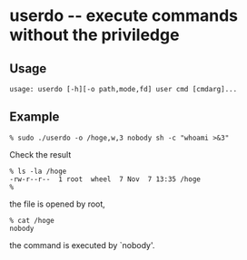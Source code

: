 userdo -- execute commands without the priviledge
=================================================

Usage
-----

    usage: userdo [-h][-o path,mode,fd] user cmd [cmdarg]...


Example
-------

    % sudo ./userdo -o /hoge,w,3 nobody sh -c "whoami >&3"

Check the result

    % ls -la /hoge
    -rw-r--r--  1 root  wheel  7 Nov  7 13:35 /hoge
    %

the file is opened by root, 

    % cat /hoge
    nobody

the command is executed by `nobody'.
